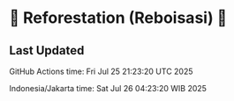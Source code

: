 
# 🌳 Reforestation (Reboisasi) 🌲

## Last Updated

GitHub Actions time: Fri Jul 25 21:23:20 UTC 2025

Indonesia/Jakarta time: Sat Jul 26 04:23:20 WIB 2025
